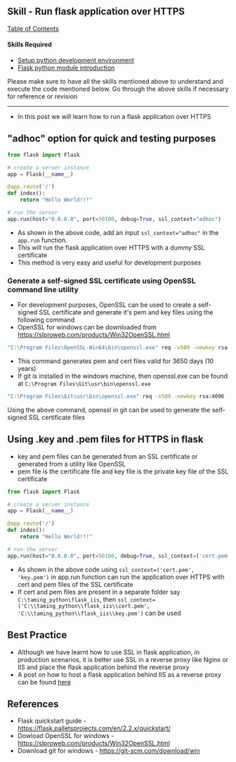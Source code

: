 ## Skill - Run flask application over HTTPS

[Table of Contents](https://nagasudhir.blogspot.com/2020/04/taming-python-table-of-contents.html)

#### Skills Required
* [Setup python development environment](https://nagasudhir.blogspot.com/2020/04/setup-python-development-environment_14.html)
* [Flask python module introduction](https://nagasudhir.blogspot.com/2022/04/flask-python-module-introduction-for.html)

Please make sure to have all the skills mentioned above to understand and execute the code mentioned below. Go through the above skills if necessary for reference or revision

<hr/>

* In this post we will learn how to run a flask application over HTTPS 

## "adhoc" option for quick and testing purposes
```py
from flask import Flask

# create a server instance
app = Flask(__name__)

@app.route('/')
def index():
    return "Hello World!!!"

# run the server
app.run(host="0.0.0.0", port=50100, debug=True, ssl_context="adhoc")
```

* As shown in the above code, add an input `ssl_context="adhoc"` in the `app.run` function. 
* This will run the flask application over HTTPS with a dummy SSL certificate
* This method is very easy and useful for development purposes

### Generate a self-signed SSL certificate using OpenSSL command line utility
* For development purposes, OpenSSL can be used to create a self-signed SSL certificate and generate it's pem and key files using the following command
* OpenSSL for windows can be downloaded from https://slproweb.com/products/Win32OpenSSL.html 
```bash
"C:\Program Files\OpenSSL-Win64\bin\openssl.exe" req -x509 -newkey rsa:4096 -nodes -out cert.pem -keyout key.pem -days 3650
```
* This command generates pem and cert files valid for 3650 days (10 years)
* If git is installed in the windows machine, then openssl.exe can be found at `C:\Program Files\Git\usr\bin\openssl.exe`
```bash
"C:\Program Files\Git\usr\bin\openssl.exe" req -x509 -newkey rsa:4096 -nodes -out cert.pem -keyout key.pem -days 3650
```
Using the above command, openssl in git can be used to generate the self-signed SSL certificate files

## Using .key and .pem files for HTTPS in flask
* key and pem files can be generated from an SSL certificate or generated from a utility like OpenSSL
* pem file is the certificate file and key file is the private key file of the SSL certificate

```py
from flask import Flask

# create a server instance
app = Flask(__name__)

@app.route('/')
def index():
    return "Hello World!!!"

# run the server
app.run(host="0.0.0.0", port=50100, debug=True, ssl_context=('cert.pem', 'key.pem'))
```
* As shown in the above code using `ssl_context=('cert.pem', 'key.pem')` in app.run function can run the application over HTTPS with cert and pem files of the SSL certificate
* If cert and pem files are present in a separate folder say `C:\taming_python\flask_iis`, then 
`ssl_context=('C:\\taming_python\\flask_iis\\cert.pem', 'C:\\taming_python\\flask_iis\\key.pem')` can be used

## Best Practice
* Although we have learnt how to use SSL in flask application, in production scenarios, it is better use SSL in a reverse proxy like Nginx or IIS and place the flask application behind the reverse proxy
* A post on how to host a flask application behind IIS as a reverse proxy can be found [here](https://nagasudhir.blogspot.com/2022/10/iis-as-reverse-proxy-for-python-flask.html) 


## References
* Flask quickstart guide - https://flask.palletsprojects.com/en/2.2.x/quickstart/
* Dowload OpenSSL for windows - https://slproweb.com/products/Win32OpenSSL.html 
* Download git for windows - https://git-scm.com/download/win 
<!--stackedit_data:
eyJoaXN0b3J5IjpbMTgyODI2NDIxOCwtOTY3NTI2MTM0LDU5Mj
EzMzEzMCwzMzA3OTA4NjQsNDUyOTA2OTg3LC0xMzYyMDQzNDM2
LDEzOTI0NDY3NjEsNDk5MDkzMTYyLDgxMTkyNjAxNCw0MTAwMz
I4OF19
-->